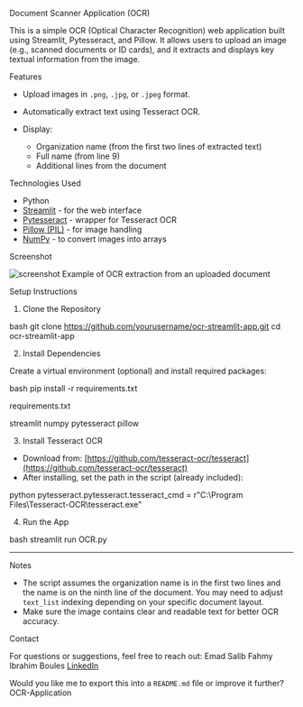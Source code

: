 

 Document Scanner Application (OCR)

This is a simple OCR (Optical Character Recognition) web application built using Streamlit, Pytesseract, and Pillow. It allows users to upload an image (e.g., scanned documents or ID cards), and it extracts and displays key textual information from the image.



 Features

* Upload images in `.png`, `.jpg`, or `.jpeg` format.
* Automatically extract text using Tesseract OCR.
* Display:

  * Organization name (from the first two lines of extracted text)
  * Full name (from line 9)
  * Additional lines from the document

 Technologies Used

* Python 
* [Streamlit](https://streamlit.io/) - for the web interface
* [Pytesseract](https://pypi.org/project/pytesseract/) - wrapper for Tesseract OCR
* [Pillow (PIL)](https://pillow.readthedocs.io/) - for image handling
* [NumPy](https://numpy.org/) - to convert images into arrays



 Screenshot

![screenshot](https://user-images.githubusercontent.com/your-screenshot-placeholder.png)
Example of OCR extraction from an uploaded document


 Setup Instructions

 1. Clone the Repository

bash
git clone https://github.com/yourusername/ocr-streamlit-app.git
cd ocr-streamlit-app


 2. Install Dependencies

Create a virtual environment (optional) and install required packages:

bash
pip install -r requirements.txt


requirements.txt


streamlit
numpy
pytesseract
pillow


 3. Install Tesseract OCR

* Download from: [https://github.com/tesseract-ocr/tesseract](https://github.com/tesseract-ocr/tesseract)
* After installing, set the path in the script (already included):

python
pytesseract.pytesseract.tesseract_cmd = r"C:\Program Files\Tesseract-OCR\tesseract.exe"


 4. Run the App

bash
streamlit run OCR.py


---

 Notes

* The script assumes the organization name is in the first two lines and the name is on the ninth line of the document. You may need to adjust `text_list` indexing depending on your specific document layout.
* Make sure the image contains clear and readable text for better OCR accuracy.



 Contact

For questions or suggestions, feel free to reach out:
Emad Salib Fahmy Ibrahim Boules
 [LinkedIn](https://www.linkedin.com/in/emad-salib-ab4968248)

Would you like me to export this into a `README.md` file or improve it further?
OCR-Application
